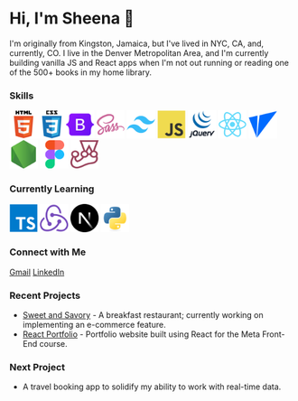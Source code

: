 # Hi, I'm Sheena 👋
I'm originally from Kingston, Jamaica, but I've lived in NYC, CA, and, currently, CO. I live in the Denver Metropolitan Area, and I'm currently building vanilla JS and React apps when I'm not out running or reading one of the 500+ books in my home library.

### Skills
<img src="https://raw.githubusercontent.com/devicons/devicon/6910f0503efdd315c8f9b858234310c06e04d9c0/icons/html5/html5-original-wordmark.svg" width="50" height="50"><img src="https://raw.githubusercontent.com/devicons/devicon/6910f0503efdd315c8f9b858234310c06e04d9c0/icons/css3/css3-original-wordmark.svg" width="50" height="50"><img src="https://raw.githubusercontent.com/devicons/devicon/6910f0503efdd315c8f9b858234310c06e04d9c0/icons/bootstrap/bootstrap-original.svg" width="50" height="50"> <img src="https://raw.githubusercontent.com/devicons/devicon/6910f0503efdd315c8f9b858234310c06e04d9c0/icons/sass/sass-original.svg" width="50" height="50"> <img src="https://raw.githubusercontent.com/devicons/devicon/6910f0503efdd315c8f9b858234310c06e04d9c0/icons/tailwindcss/tailwindcss-original.svg" width="50" height="50"> <img src="https://raw.githubusercontent.com/devicons/devicon/6910f0503efdd315c8f9b858234310c06e04d9c0/icons/javascript/javascript-original.svg" width="50" height="50"> <img src="https://raw.githubusercontent.com/devicons/devicon/6910f0503efdd315c8f9b858234310c06e04d9c0/icons/jquery/jquery-original-wordmark.svg" width="50" height="50"> <img src="https://raw.githubusercontent.com/devicons/devicon/6910f0503efdd315c8f9b858234310c06e04d9c0/icons/react/react-original.svg" width="50" height="50"> <img src="https://raw.githubusercontent.com/devicons/devicon/6910f0503efdd315c8f9b858234310c06e04d9c0/icons/vite/vite-original.svg" width="50" height="50"> <img src="https://raw.githubusercontent.com/devicons/devicon/6910f0503efdd315c8f9b858234310c06e04d9c0/icons/nodejs/nodejs-original.svg" width="50" height="50"> <img src="https://raw.githubusercontent.com/devicons/devicon/6910f0503efdd315c8f9b858234310c06e04d9c0/icons/figma/figma-original.svg" width="50" height="50"> <img src="https://raw.githubusercontent.com/devicons/devicon/6910f0503efdd315c8f9b858234310c06e04d9c0/icons/jest/jest-plain.svg" width="50" height="50">
### Currently Learning
<img src="https://raw.githubusercontent.com/devicons/devicon/6910f0503efdd315c8f9b858234310c06e04d9c0/icons/typescript/typescript-original.svg" width="50" height="50"> <img src="https://raw.githubusercontent.com/devicons/devicon/6910f0503efdd315c8f9b858234310c06e04d9c0/icons/redux/redux-original.svg" width="50" height="50"> <img src="https://raw.githubusercontent.com/devicons/devicon/6910f0503efdd315c8f9b858234310c06e04d9c0/icons/nextjs/nextjs-original.svg" width="50" height="50"> <img src="https://raw.githubusercontent.com/devicons/devicon/6910f0503efdd315c8f9b858234310c06e04d9c0/icons/python/python-original.svg" width="50" height="50">
### Connect with Me
<a href="mailto:shba2504@gmail.com" target="_blank">Gmail</a>
<a href="https://www.linkedin.com/in/sheenambarnes/" target="_blank">LinkedIn</a>

### Recent Projects
- <a href="https://github.com/shba2504/sweetandsavory" target="_blank">Sweet and Savory</a> - A breakfast restaurant; currently working on implementing an e-commerce feature.
- <a href="https://github.com/shba2504/React-Portfolio-Website" target="_blank">React Portfolio</a> - Portfolio website built using React for the Meta Front-End course.

### Next Project
- A travel booking app to solidify my ability to work with real-time data.

<!--
- 🔭 I’m currently working on ...
- 👯 I’m looking to collaborate on ...
- 🤔 I’m looking for help with ...
- 💬 Ask me about ...
- 📫 How to reach me: ...
- 😄 Pronouns: ...
- ⚡ Fun fact: ...
-->
